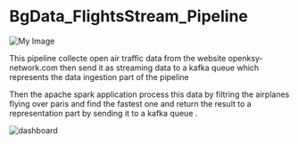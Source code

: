 # BgData_FlightsStream_Pipeline


 
![My Image](img.png)



This pipeline collecte open air traffic data from the website openksy-network.com then send it as streaming data  to a kafka queue  which represents the data ingestion part of the pipeline  




Then the apache spark application process this data by filtring the airplanes  flying over paris and find the fastest one and return the result to a representation part by sending it to a kafka queue . 


![dashboard](280188547_373873094757173_735494847421226353_n.png)


